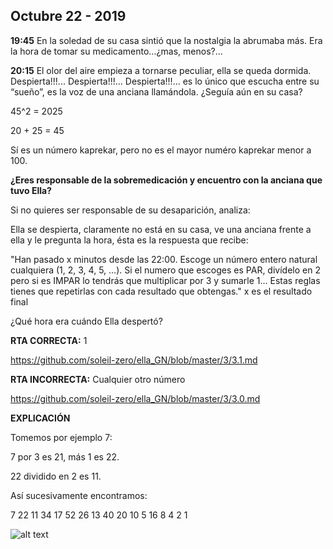 ## Octubre 22 - 2019

**19:45** En la soledad de su casa sintió que la nostalgia la abrumaba más. Era la hora de tomar su medicamento…¿mas, menos?...

**20:15** El olor del aire empieza a tornarse peculiar, ella se queda dormida. Despierta!!!... Despierta!!!... Despierta!!!... es lo único que escucha entre su “sueño”, es la voz de una anciana llamándola. ¿Seguía aún en su casa?

45^2 = 2025    

20 + 25 = 45 

Sí es un número kaprekar, pero no es el mayor numéro kaprekar menor a 100.

**¿Eres responsable de la sobremedicación y encuentro con la anciana que tuvo Ella?**

Si no quieres ser responsable de su desaparición, analiza:

Ella se despierta, claramente no está en su casa, ve una anciana frente a ella y le pregunta la hora, ésta es la respuesta que recibe:

"Han pasado x minutos desde las 22:00. 
Escoge un número entero natural cualquiera (1, 2, 3, 4, 5, …). 
Si el numero que escoges es PAR, divídelo en 2 pero si es IMPAR lo tendrás que multiplicar por 3 y sumarle 1… 
Estas reglas tienes que repetirlas con cada resultado que obtengas."
x es el resultado final

¿Qué hora era cuándo Ella despertó?

**RTA CORRECTA:** 1

https://github.com/soleil-zero/ella_GN/blob/master/3/3.1.md

**RTA INCORRECTA:** Cualquier otro número

https://github.com/soleil-zero/ella_GN/blob/master/3/3.0.md

**EXPLICACIÓN**

Tomemos por ejemplo 7:

7 por 3 es 21, más 1 es 22.

22 dividido en 2 es 11.

Así sucesivamente encontramos:

7
22
11
34
17
52
26
13
40
20
10
5
16
8
4
2
1


![alt text](https://github.com/soleil-zero/ella_GN/blob/master/Im%C3%A1genes/2/2.0.jpg "title")
